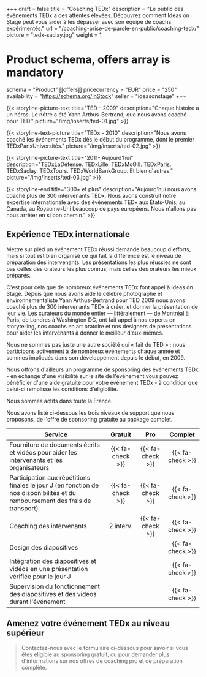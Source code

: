 +++
draft			= false
title			= "Coaching TEDx"
description		= "Le public des événements TEDx a des attentes élevées. Découvrez comment Ideas on Stage peut vous aider à les dépasser avec son équipe de coachs expérimentés."
url 				= "/coaching-prise-de-parole-en-public/coaching-tedx/"
picture			= "tedx-saclay.jpg"
weight			= 1

# Product schema, offers array is mandatory
schema			= "Product"
[[offers]]
	pricecurrency	= "EUR"
	price			= "250"
	availability		= "https://schema.org/InStock"
	seller			= "ideasonstage"
+++

{{< storyline-picture-text title="TED - 2009" description="Chaque histoire a un héros. Le nôtre a été Yann Arthus-Bertrand, que nous avons coaché pour TED." picture="/img/inserts/ted-01.jpg" >}}

{{< storyline-text-picture title="TEDx - 2010" description="Nous avons coaché les événements TEDx dès le début du programme, dont le premier TEDxParisUniversités." picture="/img/inserts/ted-02.jpg" >}}

{{< storyline-picture-text title="2011- Aujourd'hui" description="TEDxLaDéfense. TEDxLille. TEDxMcGill. TEDxParis. TEDxSaclay. TEDxTours. TEDxWorldBankGroup. Et bien d'autres." picture="/img/inserts/ted-03.jpg" >}}

{{< storyline-end title="300+ et plus" description="Aujourd'hui nous avons coaché plus de 300 intervenants TEDx. Nous avons construit notre expertise internationale avec des événements TEDx aux États-Unis, au Canada, au Royaume-Uni beaucoup de pays européens. Nous n'allons pas nous arrêter en si bon chemin." >}}

## Expérience TEDx internationale
Mettre sur pied un événement TEDx réussi demande beaucoup d'efforts, mais si  tout est bien organisé ce qui fait la différence est le niveau de préparation des intervenants. Les présentations les plus réussies ne sont pas celles des orateurs les plus connus, mais celles des orateurs les mieux préparés.

C'est pour cela que de nombreux événements TEDx font appel à Ideas on Stage. Depuis que nous avons aidé le célèbre photographe et environnementaliste Yann Arthus-Bertrand pour TED 2009 nous avons coaché plus de 300 intervenants TEDx à créer, et donner la présentation de leur vie. Les curateurs du monde entier — littéralement — de Montréal à Paris, de Londres à Washington DC, ont fait appel à nos experts en storytelling, nos coachs en art oratoire et nos designers de présentations pour aider les intervenants à donner le meilleur d'eux-mêmes.

Nous ne sommes pas juste une autre société qui « fait du TED » ; nous participons activement à de nombreux événements chaque année et sommes impliqués dans son développement depuis le début, en 2009.

Nous offrons d'ailleurs un programme de sponsoring des événements TEDx - en échange d'une visibilité sur le site de l'événement vous pouvez bénéficier d'une aide gratuite pour votre événement TEDx - à condition que celui-ci remplisse les conditions d'éligibilité.

Nous sommes actifs dans toute la France.

Nous avons listé ci-dessous les trois niveaux de support que nous proposons, de l'offre de sponsoring gratuite au package complet.

| Service        | Gratuit | Pro  | Complet |
| -------------- |:----:|:----:|:----:|
| Fourniture de documents écrits et vidéos pour aider les intervenants et les organisateurs | {{< fa-check >}}  | {{< fa-check >}} | {{< fa-check >}} |
| Participation aux répétitions finales le jour J (en fonction de nos disponibilités et du remboursement des frais de transport) | {{< fa-check >}}  | {{< fa-check >}}  | {{< fa-check >}} |
| Coaching des intervenants | 2 interv. | {{< fa-check >}} | {{< fa-check >}} |
| Design des diapositives |     |     | {{< fa-check >}} |
| Intégration des diapositives et vidéos en une présentation vérifiée pour le jour J |     |     | {{< fa-check >}} |
| Supervision du fonctionnement des diapositives et des vidéos durant l'événement |     |     | {{< fa-check >}} |

## Amenez votre événement TEDx au niveau supérieur

> Contactez-nous avec le formulaire ci-dessous pour savoir si vous êtes éligible au sponsoring gratuit, ou pour demander plus d'informations sur nos offres de coaching pro et de préparation complète. 
